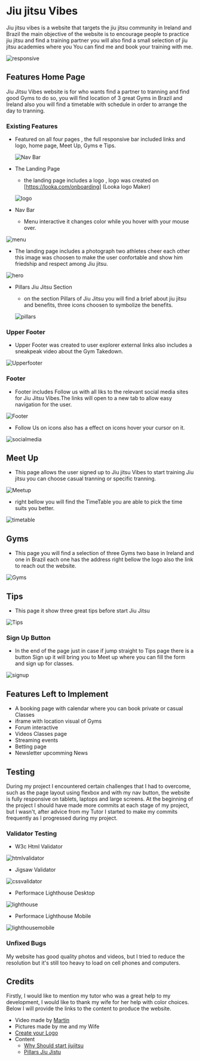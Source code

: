 # Jiu jitsu Vibes

  Jiu jitsu vibes is a website that targets the jiu jitsu community in Ireland and Brazil the main objective of the website is to encourage people to practice jiu jitsu and find a training partner you will also find a small selection of jiu jitsu academies where you You can find me and book your training with me.

![responsive](https://github.com/dhardi/Project1/blob/main/docs/responsive.PNG)

## Features Home Page

  Jiu Jitsu Vibes website is for who wants find a partner to tranning and find good Gyms to do so, you will find location of 3 great Gyms in Brazil and Ireland also you will find a timetable with schedule in order to arrange the day to tranning.

### Existing Features
  
- Featured on all four pages , the full responsive bar included links and logo, home page, Meet Up, Gyms e Tips.

  ![Nav Bar](https://github.com/dhardi/Project1/blob/main/assets/images/navbar.PNG)

- The Landing Page 
   - the landing page includes a logo , logo was created on [https://looka.com/onboarding] (Looka logo Maker) 
 
  ![logo](https://github.com/dhardi/Project1/blob/main/assets/images/logo.PNG)

- Nav Bar
  - Menu interactive it changes color while you hover with your mouse over.

![menu](https://github.com/dhardi/Project1/blob/main/assets/images/menu.PNG)

- The landing page includes a photograph two athletes cheer each other this image was choosen to make the user confortable and show him  friedship and respect among Jiu jitsu.

![hero](https://github.com/dhardi/Project1/blob/main/assets/images/073FFEF7-88B6-4497-B6DD-018B5CA95593.jpg)

- Pillars Jiu Jitsu Section
   - on the section Pillars of Jiu Jitsu you will find a brief about jiu jitsu and benefits, three icons choosen to symbolize the benefits.
  
  ![pillars](https://github.com/dhardi/Project1/blob/main/assets/images/pillarsjiujitsu.PNG)

### Upper Footer 

 - Upper Footer was created to user explorer external links also includes a sneakpeak video about the Gym Takedown.

![Upperfooter](https://github.com/dhardi/Project1/blob/main/assets/images/upperfooter.PNG)


### Footer

- Footer includes Follow us with all liks to the  relevant social media sites for Jiu Jitsu Vibes.The links will open to a new tab to allow easy navigation for the user.

![Footer](https://github.com/dhardi/Project1/blob/main/assets/images/footer.PNG)

- Follow Us on icons also has a effect on icons hover your cursor on  it.

![socialmedia](https://github.com/dhardi/Project1/blob/main/assets/images/socialmedia.PNG)


## Meet Up

- This page allows the user signed up to Jiu jitsu Vibes to start training Jiu jitsu you can choose casual tranning or specific tranning.

![Meetup](https://github.com/dhardi/Project1/blob/main/assets/images/meetupreadme.PNG)


  - right bellow you will find the TimeTable you are able to pick the time suits you better.
  
![timetable](https://github.com/dhardi/Project1/blob/main/assets/images/timetable.PNG)


## Gyms 

- This page you will find a selection of three Gyms two base in Ireland and one in Brazil each one has the address right bellow the logo also the link to reach out the website.

![Gyms](https://github.com/dhardi/Project1/blob/main/assets/images/gyms.PNG)


## Tips

- This page it show three great tips before start Jiu Jitsu 

![Tips](https://github.com/dhardi/Project1/blob/main/assets/images/tips-readme.PNG)

### Sign Up Button

- In the end of the page just in case if jump straight to Tips page there is a button Sign up it will bring you to Meet up where you can fill the form and sign up for classes.

![signup](https://github.com/dhardi/Project1/blob/main/assets/images/button-signup.PNG) 



## Features Left to Implement 

- A booking page with calendar where you can book private or casual Classes
- iframe with location visual of Gyms
- Forum interactive
- Videos Classes page
- Streaming events
- Betting page  
- Newsletter upcomming News 


## Testing 

During my project I encountered certain challenges that I had to overcome, such as the page layout using flexbox and with my nav button, the website is fully responsive on tablets, laptops and large screens.
At the beginning of the project I should have made more commits at each stage of my project, but I wasn't, after advice from my Tutor I started to make my commits frequently as I progressed during my project.

### Validator Testing 

- W3c Html Validator

![htmlvalidator](https://github.com/dhardi/Project1/blob/main/docs/html-validator.PNG)

- Jigsaw Validator 

![cssvalidator](https://github.com/dhardi/Project1/blob/main/docs/validador-css.PNG)

- Performace Lighthouse Desktop
  
![lighthouse](https://github.com/dhardi/Project1/blob/main/docs/performace-desktop.PNG)

- Performace Lighthouse Mobile

![lighthousemobile](https://github.com/dhardi/Project1/blob/main/docs/mobile-performace.PNG)

### Unfixed Bugs

My website has good quality photos and videos, but I tried to reduce the resolution but it's still too heavy to load on cell phones and computers.


## Credits

 Firstly, I would like to mention my tutor who was a great help to my development, I would like to thank my wife for her help with color choices. Below I will provide the links to the content to produce the website.

 - Video made by [Martin](https://martincurleyvisuals.com/)
 - Pictures made by me and my Wife
 - [Create your Logo](https://looka.com/onboarding)
 - Content
   -  [Why Should start jiujitsu](https://www.westsidemma.net/single-post/2016-1-29-7-reasons-why-everyone-should-train-brazilian-jiujitsu)
   -  [Pillars Jiu Jistu](https://gbriveroaks.com/what-are-the-pillars-of-jiu-jitsu/)